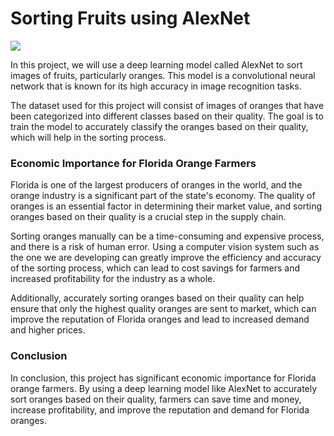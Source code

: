 # Sorting Fruits using AlexNet
<img src="https://warnertreeservice.com/wp-content/uploads/2021/08/fruittreesinflorida2-1200x675.jpeg">


In this project, we will use a deep learning model called AlexNet to sort images of fruits, particularly oranges. This model is a convolutional neural network that is known for its high accuracy in image recognition tasks.

The dataset used for this project will consist of images of oranges that have been categorized into different classes based on their quality. The goal is to train the model to accurately classify the oranges based on their quality, which will help in the sorting process.

### Economic Importance for Florida Orange Farmers
Florida is one of the largest producers of oranges in the world, and the orange industry is a significant part of the state's economy. The quality of oranges is an essential factor in determining their market value, and sorting oranges based on their quality is a crucial step in the supply chain.

Sorting oranges manually can be a time-consuming and expensive process, and there is a risk of human error. Using a computer vision system such as the one we are developing can greatly improve the efficiency and accuracy of the sorting process, which can lead to cost savings for farmers and increased profitability for the industry as a whole.

Additionally, accurately sorting oranges based on their quality can help ensure that only the highest quality oranges are sent to market, which can improve the reputation of Florida oranges and lead to increased demand and higher prices.

### Conclusion
In conclusion, this project has significant economic importance for Florida orange farmers. By using a deep learning model like AlexNet to accurately sort oranges based on their quality, farmers can save time and money, increase profitability, and improve the reputation and demand for Florida oranges.
